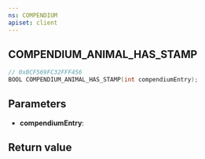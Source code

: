 ```yaml
---
ns: COMPENDIUM
apiset: client
---
```

## COMPENDIUM_ANIMAL_HAS_STAMP

```c
// 0xBCF569FC32FFF456
BOOL COMPENDIUM_ANIMAL_HAS_STAMP(int compendiumEntry);
```


## Parameters
* **compendiumEntry**:

## Return value